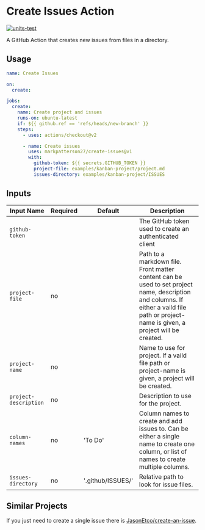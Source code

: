 # Create Issues Action

[![units-test](https://github.com/markpatterson27/create-issues/actions/workflows/test.yml/badge.svg)](https://github.com/markpatterson27/create-issues/actions/workflows/test.yml)

A GitHub Action that creates new issues from files in a directory.

## Usage

```yaml
name: Create Issues

on:
  create:

jobs:
  create:
    name: Create project and issues
    runs-on: ubuntu-latest
    if: ${{ github.ref == 'refs/heads/new-branch' }}
    steps:
      - uses: actions/checkout@v2

      - name: Create issues
        uses: markpatterson27/create-issues@v1
        with:
          github-token: ${{ secrets.GITHUB_TOKEN }}
          project-file: examples/kanban-project/project.md
          issues-directory: examples/kanban-project/ISSUES

```

## Inputs

| Input Name | Required | Default | Description |
|---|---|---|---|
| `github-token` |  |  | The GitHub token used to create an authenticated client |
| `project-file` | no |  | Path to a markdown file. Front matter content can be used to set project name, description and columns. If either a vaild file path or project-name is given, a project will be created. |
| `project-name` | no |  | Name to use for project. If a vaild file path or project-name is given, a project will be created. |
| `project-description` | no |  | Description to use for the project. |
| `column-names` | no | 'To Do' | Column names to create and add issues to. Can be either a single name to create one column, or list of names to create multiple columns. |
| `issues-directory` | no | '.github/ISSUES/' | Relative path to look for issue files. |

## Similar Projects

If you just need to create a single issue there is [JasonEtco/create-an-issue](https://github.com/JasonEtco/create-an-issue).
